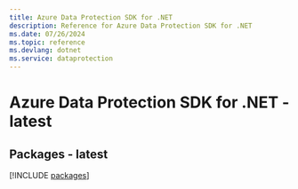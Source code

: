 ```yaml
---
title: Azure Data Protection SDK for .NET
description: Reference for Azure Data Protection SDK for .NET
ms.date: 07/26/2024
ms.topic: reference
ms.devlang: dotnet
ms.service: dataprotection
---
```

# Azure Data Protection SDK for .NET - latest
## Packages - latest
[!INCLUDE [packages](data-protection-index.md)]